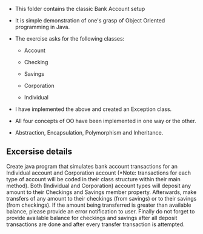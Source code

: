 - This folder contains the classic Bank Account setup

- It is simple demonstration of one's grasp of Object Oriented programming in Java.

- The exercise asks for the following classes:
  
  - Account
  
  - Checking 
  
  - Savings
  
  - Corporation
  
  - Individual
  
 - I have implemented the above and created an Exception class.
 
 - All four concepts of OO have been implemented in one way or the other.
 - Abstraction, Encapsulation, Polymorphism and Inheritance.
 
 
 Excersise details
 -------------------------
 
 Create java program that simulates bank account transactions for an Individual account and Corporation account (*Note: transactions for each type of account will be coded in their class structure within their main method). Both (Individual and Corporation) account types will deposit any amount to their Checkings and Savings member property. Afterwards, make transfers of any amount to their checkings (from savings) or to their savings (from checkings). If the amount being transferred is greater than available balance, please provide an error notification to user. Finally do not forget to provide available balance for checkings and savings after all deposit transactions are done and after every transfer transaction is attempted.
 
 
